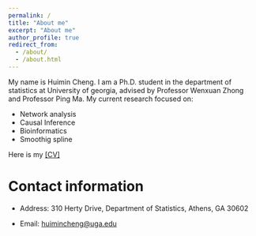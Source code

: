 ```yaml
---
permalink: /
title: "About me"
excerpt: "About me"
author_profile: true
redirect_from: 
  - /about/
  - /about.html
---
```


My name is Huimin Cheng. I am a Ph.D. student in the department of statistics at University of georgia, advised by Professor Wenxuan Zhong and Professor Ping Ma. My current research focused on:  
* Network analysis  
* Causal Inference  
* Bioinformatics  
* Smoothig spline

Here is my [[CV]](https://huimincheng2015.github.io/files/CV_Huimin.pdf)


Contact information
======
* Address: 310 Herty Drive, Department of Statistics, Athens, GA 30602

* Email: huimincheng@uga.edu
